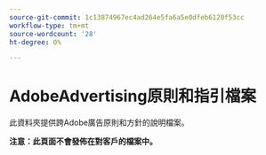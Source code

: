 ```yaml
---
source-git-commit: 1c13874967ec4ad264e5fa6a5e0dfeb6120f53cc
workflow-type: tm+mt
source-wordcount: '28'
ht-degree: 0%

---
```

# AdobeAdvertising原則和指引檔案

此資料夾提供跨Adobe廣告原則和方針的說明檔案。

**注意：此頁面不會發佈在對客戶的檔案中。**
